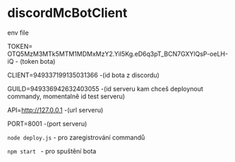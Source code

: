 # discordMcBotClient
env file

TOKEN= OTQ5MzM3MTk5MTM1MDMxMzY2.YiI5Kg.eD6q3pT_BCN7GXYlQsP-oeLH-iQ - (token bota)

CLIENT=949337199135031366  -(id bota z discordu) 

GUILD=949336942632403055  -(id serveru kam chceš deploynout commandy, momentalně id test serveru) 

API=http://127.0.0.1  -(url serveru) 

PORT=8001  -(port serveru) 


```node deploy.js``` - pro zaregistrování commandů

```npm start ``` - pro spuštění bota

